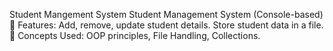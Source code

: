 Student Mangement System
Student Management System (Console-based)
🔹 Features: Add, remove, update student details. Store student data in a file.
🔹 Concepts Used: OOP principles, File Handling, Collections.
